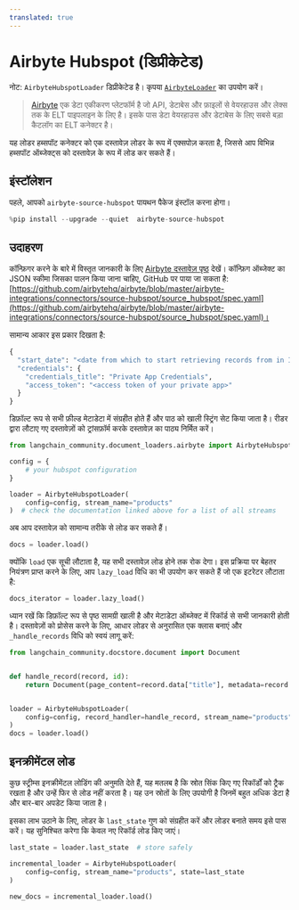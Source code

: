 ```yaml
---
translated: true
---
```


# Airbyte Hubspot (डिप्रीकेटेड)

नोट: `AirbyteHubspotLoader` डिप्रीकेटेड है। कृपया [`AirbyteLoader`](/docs/integrations/document_loaders/airbyte) का उपयोग करें।

>[Airbyte](https://github.com/airbytehq/airbyte) एक डेटा एकीकरण प्लेटफॉर्म है जो API, डेटाबेस और फ़ाइलों से वेयरहाउस और लेक्स तक के ELT पाइपलाइन के लिए है। इसके पास डेटा वेयरहाउस और डेटाबेस के लिए सबसे बड़ा कैटलॉग का ELT कनेक्टर है।

यह लोडर हब्सपॉट कनेक्टर को एक दस्तावेज़ लोडर के रूप में एक्सपोज़ करता है, जिससे आप विभिन्न हब्सपॉट ऑब्जेक्ट्स को दस्तावेज़ के रूप में लोड कर सकते हैं।

## इंस्टॉलेशन

पहले, आपको `airbyte-source-hubspot` पायथन पैकेज इंस्टॉल करना होगा।

```python
%pip install --upgrade --quiet  airbyte-source-hubspot
```

## उदाहरण

कॉन्फ़िगर करने के बारे में विस्तृत जानकारी के लिए [Airbyte दस्तावेज़ पृष्ठ](https://docs.airbyte.com/integrations/sources/hubspot/) देखें।
कॉन्फ़िग ऑब्जेक्ट का JSON स्कीमा जिसका पालन किया जाना चाहिए, GitHub पर पाया जा सकता है: [https://github.com/airbytehq/airbyte/blob/master/airbyte-integrations/connectors/source-hubspot/source_hubspot/spec.yaml](https://github.com/airbytehq/airbyte/blob/master/airbyte-integrations/connectors/source-hubspot/source_hubspot/spec.yaml)।

सामान्य आकार इस प्रकार दिखता है:

```python
{
  "start_date": "<date from which to start retrieving records from in ISO format, e.g. 2020-10-20T00:00:00Z>",
  "credentials": {
    "credentials_title": "Private App Credentials",
    "access_token": "<access token of your private app>"
  }
}
```

डिफ़ॉल्ट रूप से सभी फ़ील्ड मेटाडेटा में संग्रहीत होते हैं और पाठ को खाली स्ट्रिंग सेट किया जाता है। रीडर द्वारा लौटाए गए दस्तावेज़ों को ट्रांसफ़ॉर्म करके दस्तावेज़ का पाठ्य निर्मित करें।

```python
from langchain_community.document_loaders.airbyte import AirbyteHubspotLoader

config = {
    # your hubspot configuration
}

loader = AirbyteHubspotLoader(
    config=config, stream_name="products"
)  # check the documentation linked above for a list of all streams
```

अब आप दस्तावेज़ को सामान्य तरीके से लोड कर सकते हैं।

```python
docs = loader.load()
```

क्योंकि `load` एक सूची लौटाता है, यह सभी दस्तावेज़ लोड होने तक रोक देगा। इस प्रक्रिया पर बेहतर नियंत्रण प्राप्त करने के लिए, आप `lazy_load` विधि का भी उपयोग कर सकते हैं जो एक इटरेटर लौटाता है:

```python
docs_iterator = loader.lazy_load()
```

ध्यान रखें कि डिफ़ॉल्ट रूप से पृष्ठ सामग्री खाली है और मेटाडेटा ऑब्जेक्ट में रिकॉर्ड से सभी जानकारी होती है। दस्तावेज़ों को प्रोसेस करने के लिए, आधार लोडर से अनुरासित एक क्लास बनाएं और `_handle_records` विधि को स्वयं लागू करें:

```python
from langchain_community.docstore.document import Document


def handle_record(record, id):
    return Document(page_content=record.data["title"], metadata=record.data)


loader = AirbyteHubspotLoader(
    config=config, record_handler=handle_record, stream_name="products"
)
docs = loader.load()
```

## इनक्रीमेंटल लोड

कुछ स्ट्रीम्स इनक्रीमेंटल लोडिंग की अनुमति देते हैं, यह मतलब है कि स्रोत सिंक किए गए रिकॉर्डों को ट्रैक रखता है और उन्हें फिर से लोड नहीं करता है। यह उन स्रोतों के लिए उपयोगी है जिनमें बहुत अधिक डेटा है और बार-बार अपडेट किया जाता है।

इसका लाभ उठाने के लिए, लोडर के `last_state` गुण को संग्रहीत करें और लोडर बनाते समय इसे पास करें। यह सुनिश्चित करेगा कि केवल नए रिकॉर्ड लोड किए जाएं।

```python
last_state = loader.last_state  # store safely

incremental_loader = AirbyteHubspotLoader(
    config=config, stream_name="products", state=last_state
)

new_docs = incremental_loader.load()
```
